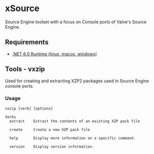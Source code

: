 # xSource
Source Engine toolset with a focus on Console ports of Valve's Source Engine.

## Requirements

* [.NET 6.0 Runtime (linux, macos, windows)](https://dotnet.microsoft.com/en-us/download/dotnet/6.0)

## Tools - vxzip

Used for creating and extracting XZP2 packages used in Source Engine console ports.

### Usage

```
vxzip [verb] [options]

Verbs
  extract    Extract the contents of an existing XZP pack file

  create     Create a new XZP pack file

  help       Display more information on a specific command.

  version    Display version information.

```
